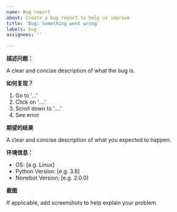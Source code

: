 ```yaml
---
name: Bug report
about: Create a bug report to help us improve
title: 'Bug: Something went wrong'
labels: bug
assignees: ''

---
```


**描述问题：**

A clear and concise description of what the bug is.

**如何复现？**

1. Go to '...'
2. Click on '....'
3. Scroll down to '....'
4. See error

**期望的结果**

A clear and concise description of what you expected to happen.

**环境信息：**

 - OS: [e.g. Linux]
 - Python Version: [e.g. 3.8]
 - Nonebot Version: [e.g. 2.0.0]

**截图**

If applicable, add screenshots to help explain your problem.
